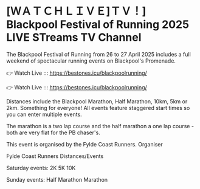 # [ＷＡＴＣＨＬＩＶＥ]ＴＶ！] Blackpool Festival of Running 2025 LIVE STreams TV Channel 

The Blackpool Festival of Running from 26 to 27 April 2025 includes a full weekend of spectacular running events on Blackpool's Promenade.

👉 Watch Live ::: https://bestones.icu/blackpoolrunning/

👉 Watch Live ::: https://bestones.icu/blackpoolrunning/

Distances include the Blackpool Marathon, Half Marathon, 10km, 5km or 2km. Something for everyone! All events feature staggered start times ​so you can enter multiple events.

The marathon is a two lap course and the half marathon a one lap course - both are very flat for the PB chaser's.

This event is organised by the Fylde Coast Runners.
Organiser

Fylde Coast Runners
Distances/Events

Saturday events:
2K
5K
10K

Sunday events:
Half Marathon
Marathon
